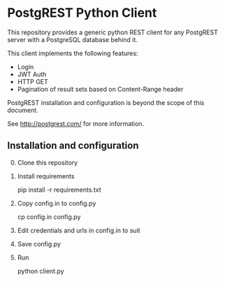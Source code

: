 # PostgREST Python Client

This repository provides a generic python REST client for any PostgREST server
with a PostgreSQL database behind it.

This client implements the following features:

* Login
* JWT Auth
* HTTP GET
* Pagination of result sets based on Content-Range header

PostgREST installation and configuration is beyond the scope of this document.

See http://postgrest.com/ for more information.

## Installation and configuration

0. Clone this repository
0. Install requirements

    pip install -r requirements.txt
0. Copy config.in to config.py

    cp config.in config.py
0. Edit credentials and urls in config.in to suit
0. Save config.py
0. Run

    python client.py
